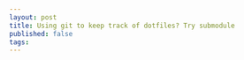 ```yaml
---
layout: post
title: Using git to keep track of dotfiles? Try submodule
published: false
tags:
---
```


